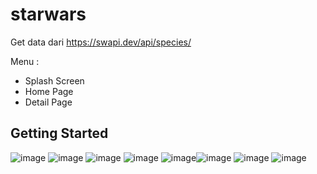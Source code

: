 # starwars

Get data dari https://swapi.dev/api/species/

Menu :
- Splash Screen
- Home Page
- Detail Page

## Getting Started
![image](https://user-images.githubusercontent.com/49316783/204096578-25c4483d-96e1-4a7e-9dfe-b236771e205b.png)
![image](https://user-images.githubusercontent.com/49316783/204096599-cf485804-2b69-42e9-bfe0-afe5aec98fe8.png)
![image](https://user-images.githubusercontent.com/49316783/204096615-87e7a6d2-f9e6-4cee-9572-32717e4df62d.png)
![image](https://user-images.githubusercontent.com/49316783/204096649-ee981af5-b258-4833-9a57-8d2f8abcbf76.png)
![image](https://user-images.githubusercontent.com/49316783/204096673-cb40782b-0b95-4179-887a-5c6f9d11fec3.png)![image](https://user-images.githubusercontent.com/49316783/206090420-fff451d0-1d61-44ea-9d8d-457b32b99eca.png)
![image](https://user-images.githubusercontent.com/49316783/206090525-721f2ebf-b981-4f21-8e45-fc7a0c127a64.png)
![image](https://user-images.githubusercontent.com/49316783/206090534-f79ba816-df26-4f46-80fb-fe0e4fdf8390.png)



